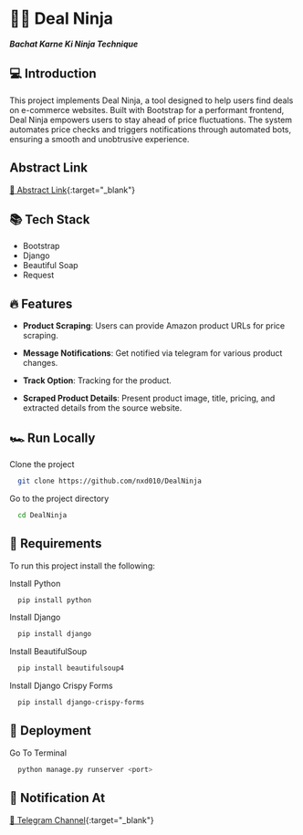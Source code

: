 # 🐱‍👤 Deal Ninja 


***Bachat Karne Ki Ninja Technique***


## 💻 Introduction

This project implements Deal Ninja, a tool designed to help users find deals on e-commerce websites. Built with Bootstrap for a performant frontend, Deal Ninja empowers users to stay ahead of price fluctuations. The system automates price checks and triggers notifications through automated bots, ensuring a smooth and unobtrusive experience.

## Abstract Link

[📖 Abstract Link](https://drive.google.com/file/d/15mqIQodZuMYAFsk1KcXkNxyL3bOJDC66/view?usp=drive_link){:target="_blank"}


## 📚 Tech Stack

- Bootstrap
- Django
- Beautiful Soap
- Request


## 🔥 Features

- **Product Scraping**: Users can provide Amazon product URLs for price scraping.

- **Message Notifications**:  Get notified via telegram for various product changes.

- **Track Option**: Tracking for the product.

- **Scraped Product Details**: Present product image, title, pricing, and extracted details from the source website.


## 🏎️ Run Locally

Clone the project

```bash
  git clone https://github.com/nxd010/DealNinja
```

Go to the project directory

```bash
  cd DealNinja
```

## 📀 Requirements 

To run this project install the following: 

Install Python 

```bash
  pip install python
```

Install Django
```bash
  pip install django
```
Install BeautifulSoup
```bash
  pip install beautifulsoup4
```

Install Django Crispy Forms
```bash
  pip install django-crispy-forms
```

## 🚀 Deployment 

Go To Terminal 
```bash
  python manage.py runserver <port>
```

## 🔔 Notification At

[🤖 Telegram Channel](https://t.me/+93aUMqAF655kMTM1){:target="_blank"}







